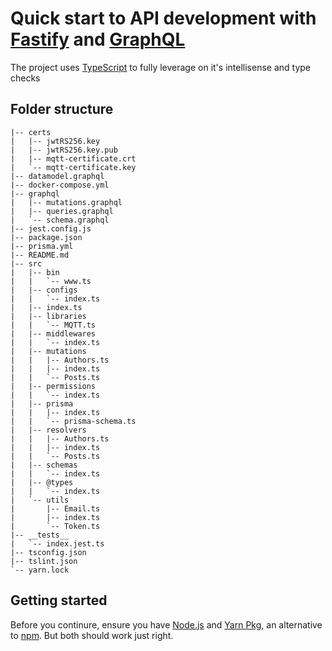 # Quick start to API development with [Fastify](https://fastify.io) and [GraphQL](https://github.com/apollographql/apollo-server)

The project uses [TypeScript](https://typescriptlang.org) to fully leverage on it's intellisense and type checks

## Folder structure

```
|-- certs
|   |-- jwtRS256.key
|   |-- jwtRS256.key.pub
|   |-- mqtt-certificate.crt
|   `-- mqtt-certificate.key
|-- datamodel.graphql
|-- docker-compose.yml
|-- graphql
|   |-- mutations.graphql
|   |-- queries.graphql
|   `-- schema.graphql
|-- jest.config.js
|-- package.json
|-- prisma.yml
|-- README.md
|-- src
|   |-- bin
|   |   `-- www.ts
|   |-- configs
|   |   `-- index.ts
|   |-- index.ts
|   |-- libraries
|   |   `-- MQTT.ts
|   |-- middlewares
|   |   `-- index.ts
|   |-- mutations
|   |   |-- Authors.ts
|   |   |-- index.ts
|   |   `-- Posts.ts
|   |-- permissions
|   |   `-- index.ts
|   |-- prisma
|   |   |-- index.ts
|   |   `-- prisma-schema.ts
|   |-- resolvers
|   |   |-- Authors.ts
|   |   |-- index.ts
|   |   `-- Posts.ts
|   |-- schemas
|   |   `-- index.ts
|   |-- @types
|   |   `-- index.ts
|   `-- utils
|       |-- Email.ts
|       |-- index.ts
|       `-- Token.ts
|-- __tests__
|   `-- index.jest.ts
|-- tsconfig.json
|-- tslint.json
`-- yarn.lock
```

## Getting started

Before you continure, ensure you have [Node.js](https://nodejs.org/en/download/) and [Yarn Pkg](https://yarnpkg.com/getting-started/install), an alternative to [npm](https://www.npmjs.com/get-npm). But both should work just right.

